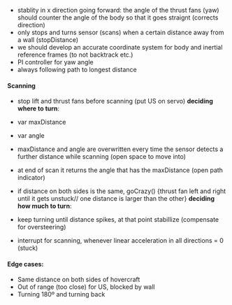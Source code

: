 
- stablity in x direction going forward: the angle of the thrust fans (yaw) should counter the angle of the body so that it goes straignt (corrects direction)
- only stops and turns sensor (scans) when a certain distance away from a wall (stopDistance)
- we should develop an accurate coordinate system for body and inertial reference frames (to not backtrack etc.)
- PI controller for yaw angle
- always following path to longest distance
#### Scanning
- stop lift and thrust fans before scanning (put US on servo)
**deciding where to turn**:
- var maxDistance
- var angle
- maxDistance and angle are overwritten every time the sensor detects a further distance while scanning (open space to move into)
- at end of scan it returns the angle that has the maxDistance (open path indicator)
- if distance on both sides is the same, goCrazy() {thrust fan left and right until it gets unstuck// one distance is larger than the other}
**deciding how much to turn**:
- keep turning until distance spikes, at that point stabillize (compensate for oversteering)

- interrupt for scanning, whenever linear acceleration in all directions = 0 (stuck)


#### Edge cases:
- Same distance on both sides of hovercraft
- Out of range (too close) for US, blocked by wall
- Turning 180º and turning back 
